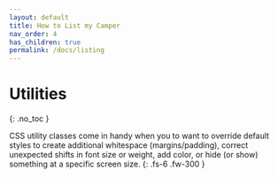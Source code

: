 ```yaml
---
layout: default
title: How to List my Camper
nav_order: 4
has_children: true
permalink: /docs/listing
---
```


# Utilities
{: .no_toc }

CSS utility classes come in handy when you to want to override default styles to create additional whitespace (margins/padding), correct unexpected shifts in font size or weight, add color, or hide (or show) something at a specific screen size.
{: .fs-6 .fw-300 }
